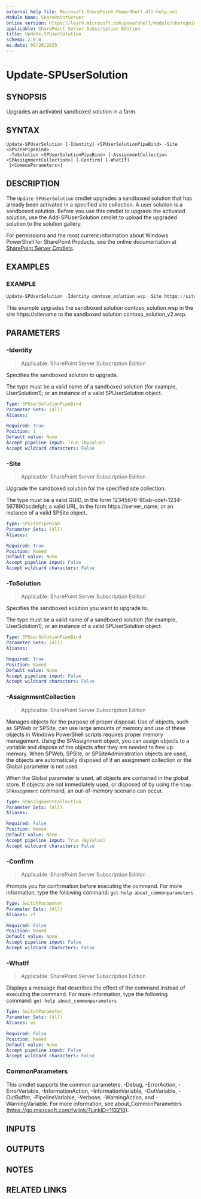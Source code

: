 ```yaml
---
external help file: Microsoft.SharePoint.PowerShell.dll-help.xml
Module Name: SharePointServer
online version: https://learn.microsoft.com/powershell/module/sharepoint-server/update-spusersolution
applicable: SharePoint Server Subscription Edition
title: Update-SPUserSolution
schema: 2.0.0
ms.date: 08/26/2025
---
```


# Update-SPUserSolution

## SYNOPSIS
Upgrades an activated sandboxed solution in a farm.

## SYNTAX

```
Update-SPUserSolution [-Identity] <SPUserSolutionPipeBind> -Site <SPSitePipeBind>
 -ToSolution <SPUserSolutionPipeBind> [-AssignmentCollection <SPAssignmentCollection>] [-Confirm] [-WhatIf]
 [<CommonParameters>]
```

## DESCRIPTION
The `Update-SPUserSolution` cmdlet upgrades a sandboxed solution that has already been activated in a specified site collection.
A user solution is a sandboxed solution.
Before you use this cmdlet to upgrade the activated solution, use the Add-SPUserSolution cmdlet to upload the upgraded solution to the solution gallery.

For permissions and the most current information about Windows PowerShell for SharePoint Products, see the online documentation at [SharePoint Server Cmdlets](https://learn.microsoft.com/powershell/sharepoint/sharepoint-server/sharepoint-server-cmdlets).

## EXAMPLES

### EXAMPLE
```powershell
Update-SPUserSolution -Identity contoso_solution.wsp -Site https://sitename -ToSolution contoso_solution_v2.wsp
```

This example upgrades the sandboxed solution contoso_solution.wsp in the site https://sitename to the sandboxed solution contoso_solution_v2.wsp.

## PARAMETERS

### -Identity

> Applicable: SharePoint Server Subscription Edition

Specifies the sandboxed solution to upgrade.

The type must be a valid name of a sandboxed solution (for example, UserSolution1); or an instance of a valid SPUserSolution object.

```yaml
Type: SPUserSolutionPipeBind
Parameter Sets: (All)
Aliases:

Required: True
Position: 1
Default value: None
Accept pipeline input: True (ByValue)
Accept wildcard characters: False
```

### -Site

> Applicable: SharePoint Server Subscription Edition

Upgrade the sandboxed solution for the specified site collection.

The type must be a valid GUID, in the form 12345678-90ab-cdef-1234-567890bcdefgh; a valid URL, in the form https://server_name; or an instance of a valid SPSite object.

```yaml
Type: SPSitePipeBind
Parameter Sets: (All)
Aliases:

Required: True
Position: Named
Default value: None
Accept pipeline input: False
Accept wildcard characters: False
```

### -ToSolution

> Applicable: SharePoint Server Subscription Edition

Specifies the sandboxed solution you want to upgrade to.

The type must be a valid name of a sandboxed solution (for example, UserSolution1); or an instance of a valid SPUserSolution object.

```yaml
Type: SPUserSolutionPipeBind
Parameter Sets: (All)
Aliases:

Required: True
Position: Named
Default value: None
Accept pipeline input: False
Accept wildcard characters: False
```

### -AssignmentCollection

> Applicable: SharePoint Server Subscription Edition

Manages objects for the purpose of proper disposal.
Use of objects, such as SPWeb or SPSite, can use large amounts of memory and use of these objects in Windows PowerShell scripts requires proper memory management.
Using the SPAssignment object, you can assign objects to a variable and dispose of the objects after they are needed to free up memory.
When SPWeb, SPSite, or SPSiteAdministration objects are used, the objects are automatically disposed of if an assignment collection or the Global parameter is not used.

When the Global parameter is used, all objects are contained in the global store.
If objects are not immediately used, or disposed of by using the `Stop-SPAssignment` command, an out-of-memory scenario can occur.

```yaml
Type: SPAssignmentCollection
Parameter Sets: (All)
Aliases:

Required: False
Position: Named
Default value: None
Accept pipeline input: True (ByValue)
Accept wildcard characters: False
```

### -Confirm

> Applicable: SharePoint Server Subscription Edition

Prompts you for confirmation before executing the command.
For more information, type the following command: `get-help about_commonparameters`

```yaml
Type: SwitchParameter
Parameter Sets: (All)
Aliases: cf

Required: False
Position: Named
Default value: None
Accept pipeline input: False
Accept wildcard characters: False
```

### -WhatIf

> Applicable: SharePoint Server Subscription Edition

Displays a message that describes the effect of the command instead of executing the command.
For more information, type the following command: `get-help about_commonparameters`

```yaml
Type: SwitchParameter
Parameter Sets: (All)
Aliases: wi

Required: False
Position: Named
Default value: None
Accept pipeline input: False
Accept wildcard characters: False
```

### CommonParameters
This cmdlet supports the common parameters: -Debug, -ErrorAction, -ErrorVariable, -InformationAction, -InformationVariable, -OutVariable, -OutBuffer, -PipelineVariable, -Verbose, -WarningAction, and -WarningVariable. For more information, see about_CommonParameters (https://go.microsoft.com/fwlink/?LinkID=113216).

## INPUTS

## OUTPUTS

## NOTES

## RELATED LINKS
